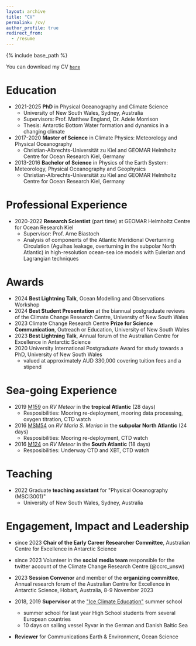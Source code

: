 ```yaml
---
layout: archive
title: "CV"
permalink: /cv/
author_profile: true
redirect_from:
  - /resume
---
```


{% include base_path %}

You can download my CV [`here`](/files/CV_master_2024-06.pdf)

Education
======
* 2021-2025 **PhD** in Physical Oceanography and Climate Science
  * University of New South Wales, Sydney, Australia
  * Supervisors: Prof. Matthew England, Dr. Adele Morrison  
  * Thesis: Antarctic Bottom Water formation and dynamics in a changing climate
* 2017-2020 **Master of Science** in Climate Physics: Meteorology and Physical Oceanography
  * Christian-Albrechts-Universität zu Kiel and GEOMAR Helmholtz Centre for Ocean Research Kiel, Germany
* 2013-2016 **Bachelor of Science** in Physics of the Earth System: Meteorology, Physical Oceanography and Geophysics
  * Christian-Albrechts-Universität zu Kiel and GEOMAR Helmholtz Centre for Ocean Research Kiel, Germany


Professional Experience
======
* 2020-2022 **Research Scientist** (part time) at GEOMAR Helmholtz Centre for Ocean Research Kiel
  * Supervisor: Prof. Arne Biastoch
  * Analysis of components of the Atlantic Meridional Overturning Circulation (Agulhas leakage, overturning in the subpolar North Atlantic) in high-resolution ocean-sea ice models with Eulerian and Lagrangian techniques

<!--Technical Skills
======
* Skill 1
* Skill 2
  * Sub-skill 2.1
  * Sub-skill 2.2
  * Sub-skill 2.3
* Skill 3 -->

Awards
======
* 2024 **Best Lightning Talk**, Ocean Modelling and Observations Workshop
* 2024 **Best Student Presentation** at the biannual postgraduate reviews of the Climate Change Research Centre, University of New South Wales
* 2023 Climate Change Research Centre **Prize for Science Communication**, Outreach or Education, University of New South Wales
* 2023 **Best Lightning Talk**, Annual forum of the Australian Centre for Excellence in Antarctic Science
* 2020 University International Postgraduate Award for study towards a PhD, University of New South Wales
  * valued at approximately AUD 330,000 covering tuition fees and a stipend


Sea-going Experience
======
* 2019	[M159](https://www.ldf.uni-hamburg.de/meteor/wochenberichte/wochenberichte-meteor/m156-m159/m159-scr.pdf) on *RV Meteor* in the **tropical Atlantic** (28 days)
  * Resposibilities: Mooring re-deployment, mooring data processing, oxygen titration, CTD watch
* 2016	[MSM54](https://www.ldf.uni-hamburg.de/merian/wochenberichte/wochenberichte-merian/msm53-msm54/msm54-scr.pdf) on *RV Maria S. Merian* in the **subpolar North Atlantic** (24 days)
  * Resposibilities: Mooring re-deployment, CTD watch
* 2016	[M124](https://www.oceanblogs.org/mysciencecruise/about-m124/) on *RV Meteor* in the **South Atlantic** (18 days)
  * Resposibilities: Underway CTD and XBT, CTD watch


Teaching
======
* 2022 Graduate **teaching assistant** for "Physical Oceanography (MSCI3001)"
  * University of New South Wales, Sydney, Australia


Engagement, Impact and Leadership
======
* since 2023 **Chair of the Early Career Researcher Committee**, Australian Centre for Excellence in Antarctic Science
* since 2023  Volunteer in the **social media team** responsible for the twitter account of the Climate Change Research Centre (@ccrc_unsw)
* 2023	**Session Convenor** and member of the **organizing committee**, Annual research forum of the Australian Centre for Excellence in Antarctic Science, Hobart, Australia, 8-9 November 2023
* 2018, 2019 **Supervisor** at the ["Ice Climate Education"](https://www.arved-fuchs.de/en/archiv/jugendprojekte?view=article&id=1532:ice-das-projekt&catid=166:i-c-e-2022) summer school
  * summer school for last year High School students from several European countries
  * 10 days on sailing vessel Ryvar in the German and Danish Baltic Sea

* **Reviewer** for Communications Earth & Environment, Ocean Science
